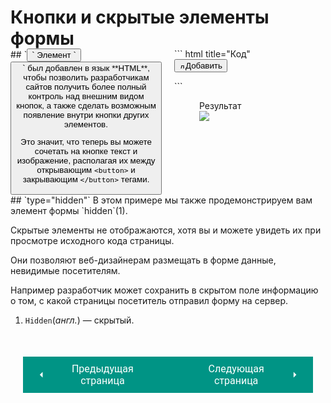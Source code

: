 # Кнопки и скрытые элементы формы

<div style="display:flex;margin-top:-20px;" markdown>
<div style="flex:1;margin-right:20px;width:40%;" class="annotate" markdown>
## `<button>`
Элемент `<button>` был добавлен в язык **HTML**, чтобы позволить разработчикам сайтов получить более полный контроль над внешним видом кнопок, а также сделать возможным появление внутри кнопки других элементов.

Это значит, что теперь вы можете сочетать на кнопке текст и изображение, располагая их между открывающим `<button>` и закрывающим `</button>` тегами.
</div>
<div style="flex:1;width:60%;" markdown>
``` html title="Код"
<form action=" http://www.example.com/add.php ">
    <button><img src="images/add.png" alt="добавить" 
    width="10" height="10" />Добавить</button>
    <input type="hidden" name="mark" 
    value="song lyrics" />
</form>
```

<figure><figcaption>Результат</figcaption><img src="/html-css-manual/assets/images/formhidden.png"></figure></div></div>
<div class="annotate" markdown>
## `type="hidden"`
В этом примере мы также продемонстрируем вам элемент формы `hidden`(1).

Скрытые элементы не отображаются, хотя вы и можете увидеть их при просмотре исходного кода страницы.

Они позволяют веб-дизайнерам размещать в форме данные, невидимые посетителям.

Например разработчик может сохранить в скрытом поле информацию о том, с какой страницы посетитель отправил форму на сервер.
</div>

1.  `Hidden`(*англ.*) — скрытый.

<div style="display: flex; justify-content: space-between; padding: 20px; margin-top:30px;"><button class="custom-button" style="background-color: rgb(0, 148, 133); color: white; font-family: 'Roboto', sans-serif; border: none; cursor: pointer; padding: 10px 20px; font-size: 16px; display: flex; align-items: center;" onclick="window.location.href='/html-css-manual/html/forms/grafic'"><svg xmlns="http://www.w3.org/2000/svg" viewBox="0 0 24 24" style="fill: white; width: 20px; height: 20px;"><path d="M15 18l-6-6 6-6" /></svg><span style="margin: 0 10px;">Предыдущая страница</span></button><button class="custom-button" style="background-color: rgb(0, 148, 133); color: white; font-family: 'Roboto', sans-serif; border: none; cursor: pointer; padding: 10px 20px; font-size: 16px; display: flex; align-items: center;" onclick="window.location.href='/html-css-manual/html/forms/tags'"><span style="margin: 0 10px;">Следующая страница</span><svg xmlns="http://www.w3.org/2000/svg" viewBox="0 0 24 24" style="fill: white; width: 20px; height: 20px;"><path d="M9 18l6-6-6-6" /></svg></button></div>
